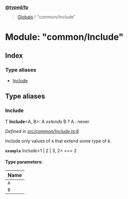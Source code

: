 **[@typed/fp](../README.md)**

> [Globals](../globals.md) / "common/Include"

# Module: "common/Include"

## Index

### Type aliases

* [Include](_common_include_.md#include)

## Type aliases

### Include

Ƭ  **Include**\<A, B>: A *extends* B ? A : never

*Defined in [src/common/Include.ts:6](https://github.com/TylorS/typed-fp/blob/6ccb290/src/common/Include.ts#L6)*

Include only values of `A` that extend some type of `B`.

**`example`** 
Include<1 | 2 | 3, 2> === 2

#### Type parameters:

Name |
------ |
`A` |
`B` |
